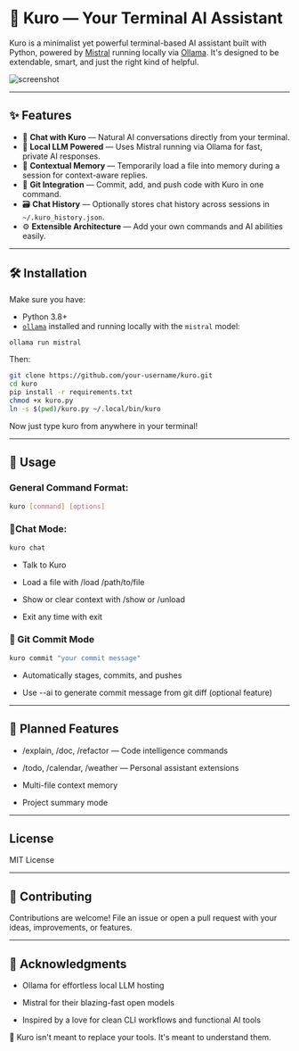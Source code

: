 # 🧠 Kuro — Your Terminal AI Assistant

Kuro is a minimalist yet powerful terminal-based AI assistant built with Python, powered by [Mistral](https://mistral.ai/) running locally via [Ollama](https://ollama.com/). It's designed to be extendable, smart, and just the right kind of helpful.

![screenshot](https://your-screenshot-url-if-any)

---

## ✨ Features

- 💬 **Chat with Kuro** — Natural AI conversations directly from your terminal.
- 🧠 **Local LLM Powered** — Uses Mistral running via Ollama for fast, private AI responses.
- 🧾 **Contextual Memory** — Temporarily load a file into memory during a session for context-aware replies.
- 📁 **Git Integration** — Commit, add, and push code with Kuro in one command.
- 🗃️ **Chat History** — Optionally stores chat history across sessions in `~/.kuro_history.json`.
- ⚙️ **Extensible Architecture** — Add your own commands and AI abilities easily.

---

## 🛠️ Installation

Make sure you have:

- Python 3.8+
- [`ollama`](https://ollama.com) installed and running locally with the `mistral` model:

```bash
ollama run mistral
```
Then:

```bash
git clone https://github.com/your-username/kuro.git
cd kuro
pip install -r requirements.txt
chmod +x kuro.py
ln -s $(pwd)/kuro.py ~/.local/bin/kuro
```
Now just type kuro from anywhere in your terminal!

---

## 🚀 Usage

### General Command Format:

```bash
kuro [command] [options]
```

### 💬Chat Mode:

```bash
kuro chat
```
- Talk to Kuro

- Load a file with /load /path/to/file

- Show or clear context with /show or /unload

- Exit any time with exit

### 🔧 Git Commit Mode

```bash
kuro commit "your commit message"
```
- Automatically stages, commits, and pushes

- Use --ai to generate commit message from git diff (optional feature)

---

## 🧩 Planned Features

- /explain, /doc, /refactor — Code intelligence commands

- /todo, /calendar, /weather — Personal assistant extensions

- Multi-file context memory

- Project summary mode

---

## License

MIT License

---

## 🤝 Contributing

Contributions are welcome! File an issue or open a pull request with your ideas, improvements, or features.

---

## 💬 Acknowledgments

- Ollama for effortless local LLM hosting

- Mistral for their blazing-fast open models

- Inspired by a love for clean CLI workflows and functional AI tools


🖤 Kuro isn't meant to replace your tools. It's meant to understand them.
